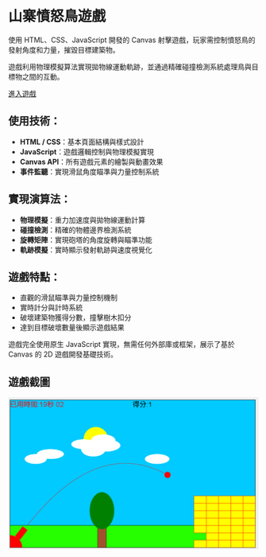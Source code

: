 # 山寨憤怒鳥遊戲

使用 HTML、CSS、JavaScript 開發的 Canvas 射擊遊戲，玩家需控制憤怒鳥的發射角度和力量，摧毀目標建築物。

遊戲利用物理模擬算法實現拋物線運動軌跡，並通過精確碰撞檢測系統處理鳥與目標物之間的互動。

<a href="https://opming7788.github.io/AngryBirds_KnockOff/AngryBird.html">進入遊戲</a>

## 使用技術：

- **HTML / CSS**：基本頁面結構與樣式設計
- **JavaScript**：遊戲邏輯控制與物理模擬實現
- **Canvas API**：所有遊戲元素的繪製與動畫效果
- **事件監聽**：實現滑鼠角度瞄準與力量控制系統

## 實現演算法：

- **物理模擬**：重力加速度與拋物線運動計算
- **碰撞檢測**：精確的物體邊界檢測系統
- **旋轉矩陣**：實現砲塔的角度旋轉與瞄準功能
- **軌跡模擬**：實時顯示發射軌跡與速度視覺化

## 遊戲特點：

- 直觀的滑鼠瞄準與力量控制機制
- 實時計分與計時系統
- 破壞建築物獲得分數，撞擊樹木扣分
- 達到目標破壞數量後顯示遊戲結果

遊戲完全使用原生 JavaScript 實現，無需任何外部庫或框架，展示了基於 Canvas 的 2D 遊戲開發基礎技術。

## 遊戲截圖

![遊戲截圖](image.PNG)
